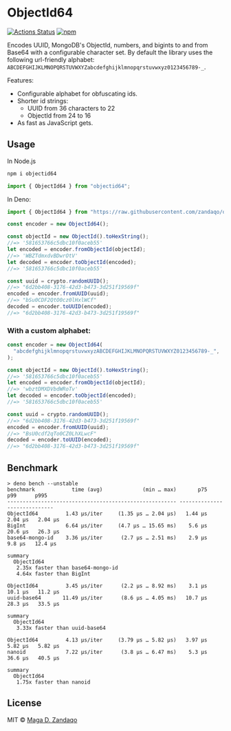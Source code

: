 # ObjectId64

[![Actions Status](https://github.com/zandaqo/objectid64/workflows/ci/badge.svg)](https://github.com/zandaqo/objectid64/actions)
[![npm](https://img.shields.io/npm/v/objectid64.svg?style=flat-square)](https://www.npmjs.com/package/objectid64)

Encodes UUID, MongoDB's ObjectId, numbers, and bigints to and from Base64 with a
configurable character set. By default the library uses the following
url-friendly alphabet:
`ABCDEFGHIJKLMNOPQRSTUVWXYZabcdefghijklmnopqrstuvwxyz0123456789-_`.

Features:

- Configurable alphabet for obfuscating ids.
- Shorter id strings:
  - UUID from 36 characters to 22
  - ObjectId from 24 to 16
- As fast as JavaScript gets.

## Usage

In Node.js

```bash
npm i objectid64
```

```javascript
import { ObjectId64 } from "objectid64";
```

In Deno:

```javascript
import { ObjectId64 } from "https://raw.githubusercontent.com/zandaqo/objectid64/3.0.3/mod.ts";
```

```javascript
const encoder = new ObjectId64();

const objectId = new ObjectId().toHexString();
//=> '581653766c5dbc10f0aceb55'
let encoded = encoder.fromObjectId(objectId);
//=> 'WBZTdmxdvBDwrOtV'
let decoded = encoder.toObjectId(encoded);
//=> '581653766c5dbc10f0aceb55'

const uuid = crypto.randomUUID();
//=> "6d2bb408-3176-42d3-b473-3d251f19569f"
encoded = encoder.fromUUID(uuid);
//=> "bSu0CDF2QtO0cz0lHxlWCf"
decoded = encoder.toUUID(encoded);
//=> "6d2bb408-3176-42d3-b473-3d251f19569f"
```

### With a custom alphabet:

```javascript
const encoder = new ObjectId64(
  "abcdefghijklmnopqrstuvwxyzABCDEFGHIJKLMNOPQRSTUVWXYZ0123456789-_",
);

const objectId = new ObjectId().toHexString();
//=> '581653766c5dbc10f0aceb55'
let encoded = encoder.fromObjectId(objectId);
//=> 'wbztDMXDVbdWRoTv'
let decoded = encoder.toObjectId(encoded);
//=> '581653766c5dbc10f0aceb55'

const uuid = crypto.randomUUID();
//=> "6d2bb408-3176-42d3-b473-3d251f19569f"
encoded = encoder.fromUUID(uuid);
//=> "BsU0cdf2qTo0CZ0LhXLwcF"
decoded = encoder.toUUID(encoded);
//=> "6d2bb408-3176-42d3-b473-3d251f19569f"
```

## Benchmark

```
> deno bench --unstable
benchmark            time (avg)             (min … max)       p75       p99      p995        
------------------------------------------------------- -----------------------------        
ObjectId64         1.43 µs/iter     (1.35 µs … 2.04 µs)   1.44 µs   2.04 µs   2.04 µs
BigInt             6.64 µs/iter     (4.7 µs … 15.65 ms)    5.6 µs   20.6 µs   26.3 µs
base64-mongo-id    3.36 µs/iter      (2.7 µs … 2.51 ms)    2.9 µs    9.8 µs   12.4 µs

summary
  ObjectId64
   2.35x faster than base64-mongo-id
   4.64x faster than BigInt

ObjectId64         3.45 µs/iter      (2.2 µs … 8.92 ms)    3.1 µs   10.1 µs   11.2 µs
uuid-base64       11.49 µs/iter      (8.6 µs … 4.05 ms)   10.7 µs   28.3 µs   33.5 µs

summary
  ObjectId64
   3.33x faster than uuid-base64

ObjectId64         4.13 µs/iter     (3.79 µs … 5.82 µs)   3.97 µs   5.82 µs   5.82 µs
nanoid             7.22 µs/iter      (3.8 µs … 6.47 ms)    5.3 µs   36.6 µs   40.5 µs

summary
  ObjectId64
   1.75x faster than nanoid
```

## License

MIT © [Maga D. Zandaqo](http://maga.name)
